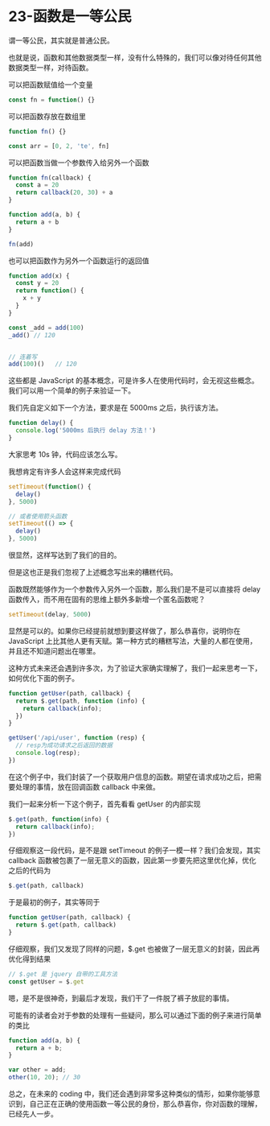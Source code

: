 # 23-函数是一等公民

谓一等公民，其实就是普通公民。

也就是说，函数和其他数据类型一样，没有什么特殊的，我们可以像对待任何其他数据类型一样，对待函数。

可以把函数赋值给一个变量

```javascript
const fn = function() {}
```

可以把函数存放在数组里

```javascript
function fn() {}

const arr = [0, 2, 'te', fn]
```

可以把函数当做一个参数传入给另外一个函数

```javascript
function fn(callback) {
  const a = 20
  return callback(20, 30) + a
}

function add(a, b) {
  return a + b
}

fn(add)
```

也可以把函数作为另外一个函数运行的返回值

```javascript
function add(x) {
  const y = 20
  return function() {
    x + y
  }
}

const _add = add(100)
_add() // 120


// 连着写
add(100)()   // 120
```

这些都是 JavaScript 的基本概念，可是许多人在使用代码时，会无视这些概念。我们可以用一个简单的例子来验证一下。

我们先自定义如下一个方法，要求是在 5000ms 之后，执行该方法。

```javascript
function delay() {
  console.log('5000ms 后执行 delay 方法！')
}
```

大家思考 10s 钟，代码应该怎么写。

我想肯定有许多人会这样来完成代码

```javascript
setTimeout(function() {
  delay()
}, 5000)

// 或者使用箭头函数
setTimeout(() => {
  delay()
}, 5000)
```

很显然，这样写达到了我们的目的。

但是这也正是我们忽视了上述概念写出来的糟糕代码。

函数既然能够作为一个参数传入另外一个函数，那么我们是不是可以直接将 delay 函数传入，而不用在固有的思维上额外多新增一个匿名函数呢？

```javascript
setTimeout(delay, 5000)
```

显然是可以的。如果你已经提前就想到要这样做了，那么恭喜你，说明你在 JavaScript 上比其他人更有天赋。第一种方式的糟糕写法，大量的人都在使用，并且还不知道问题出在哪里。

这种方式未来还会遇到许多次，为了验证大家确实理解了，我们一起来思考一下，如何优化下面的例子。

```javascript
function getUser(path, callback) {
  return $.get(path, function (info) {
    return callback(info);
  })
}

getUser('/api/user', function (resp) {
  // resp为成功请求之后返回的数据
  console.log(resp);
})
```

在这个例子中，我们封装了一个获取用户信息的函数。期望在请求成功之后，把需要处理的事情，放在回调函数 callback 中来做。

我们一起来分析一下这个例子，首先看看 getUser 的内部实现

```javascript
$.get(path, function(info) {
  return callback(info);
})
```

仔细观察这一段代码，是不是跟 setTimeout 的例子一模一样？我们会发现，其实 callback 函数被包裹了一层无意义的函数，因此第一步要先把这里优化掉，优化之后的代码为

```javascript
$.get(path, callback)
```

于是最初的例子，其实等同于

```javascript
function getUser(path, callback) {
  return $.get(path, callback)
}
```

仔细观察，我们又发现了同样的问题，$.get 也被做了一层无意义的封装，因此再优化得到结果

```javascript
// $.get 是 jquery 自带的工具方法
const getUser = $.get
```

嗯，是不是很神奇，到最后才发现，我们干了一件脱了裤子放屁的事情。

可能有的读者会对于参数的处理有一些疑问，那么可以通过下面的例子来进行简单的类比

```javascript
function add(a, b) {
  return a + b;
}

var other = add;
other(10, 20); // 30
```

总之，在未来的 coding 中，我们还会遇到非常多这种类似的情形，如果你能够意识到，自己正在正确的使用函数一等公民的身份，那么恭喜你，你对函数的理解，已经先人一步。